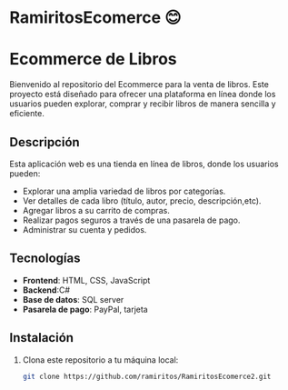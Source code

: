 # RamiritosEcomerce 😊
# Ecommerce de Libros

Bienvenido al repositorio del Ecommerce para la venta de libros. Este proyecto está diseñado para ofrecer una plataforma en línea donde los usuarios pueden explorar, comprar y recibir libros de manera sencilla y eficiente.

## Descripción

Esta aplicación web es una tienda en línea de libros, donde los usuarios pueden:

- Explorar una amplia variedad de libros por categorías.
- Ver detalles de cada libro (título, autor, precio, descripción,etc).
- Agregar libros a su carrito de compras.
- Realizar pagos seguros a través de una pasarela de pago.
- Administrar su cuenta y pedidos.

## Tecnologías

- **Frontend**: HTML, CSS, JavaScript
- **Backend**:C#
- **Base de datos**: SQL server
- **Pasarela de pago**: PayPal, tarjeta
  
## Instalación

1. Clona este repositorio a tu máquina local:

   ```bash
   git clone https://github.com/ramiritos/RamiritosEcomerce2.git
